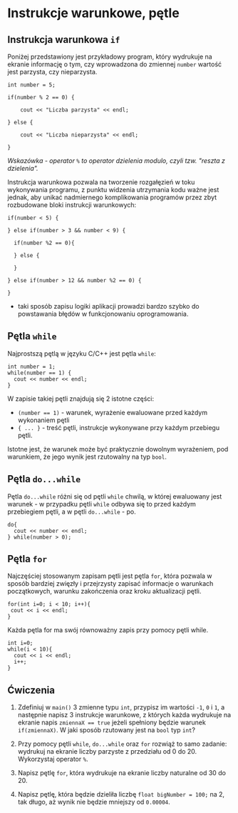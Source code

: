 Instrukcje warunkowe, pętle
===========================

Instrukcja warunkowa ``if``
---------------------------

Poniżej przedstawiony jest przykładowy program, który wydrukuje na ekranie
informację o tym, czy wprowadzona do zmiennej ``number`` wartość jest parzysta,
czy nieparzysta.

```
int number = 5;

if(number % 2 == 0) {

    cout << "Liczba parzysta" << endl;

} else {

    cout << "Liczba nieparzysta" << endl;

}
```

*Wskazówka - operator ``%`` to operator dzielenia modulo, czyli tzw. "reszta z
dzielenia".*

Instrukcja warunkowa pozwala na tworzenie rozgałęzień w toku wykonywania programu,
z punktu widzenia utrzymania kodu ważne jest jednak, aby unikać nadmiernego
komplikowania programów przez zbyt rozbudowane bloki instrukcji warunkowych:

```
if(number < 5) {

} else if(number > 3 && number < 9) {

  if(number %2 == 0){

  } else {

  }

} else if(number > 12 && number %2 == 0) {

}
```

- taki sposób zapisu logiki aplikacji prowadzi bardzo szybko do powstawania
błędów w funkcjonowaniu oprogramowania.

Pętla ``while``
---------------

Najprostszą pętlą w języku C/C++ jest pętla ``while``:

```
int number = 1;
while(number == 1) {
  cout << number << endl;
}

```

W zapisie takiej pętli znajdują się 2 istotne części:
 - ``(number == 1)`` - warunek, wyrażenie ewaluowane przed każdym wykonaniem pętli
 - ``{ ... }`` - treść pętli, instrukcje wykonywane przy każdym przebiegu pętli.

Istotne jest, że warunek może być praktycznie dowolnym wyrażeniem, pod warunkiem,
że jego wynik jest rzutowalny na typ ``bool``.

Pętla ``do...while``
--------------------

Pętla ``do...while`` różni się od pętli ``while`` chwilą, w której ewaluowany jest
warunek - w przypadku pętli ``while`` odbywa się to przed każdym przebiegiem pętli,
a w pętli ``do...while`` - po.

```
do{
  cout << number << endl;
} while(number > 0);
```

Pętla ``for``
-------------

Najczęściej stosowanym zapisam pętli jest pętla ``for``, która pozwala w sposób
bardziej zwięzły i przejrzysty zapisać informacje o warunkach początkowych, warunku zakończenia oraz kroku aktualizacji pętli.

```
for(int i=0; i < 10; i++){
 cout << i << endl;
}
```

Każda pętla for ma swój równoważny zapis przy pomocy pętli while.

```
int i=0;                          
while(i < 10){                    
  cout << i << endl;            
  i++;
}
```



Ćwiczenia
---------
1. Zdefiniuj w ``main()`` 3 zmienne typu ``int``, przypisz im wartości ``-1``,
``0`` i ``1``, a następnie napisz 3 instrukcje warunkowe, z których każda wydrukuje
na ekranie napis ``zmiennaX == true`` jeżeli spełniony będzie warunek ``if(zmiennaX)``. W jaki sposób rzutowany jest na ``bool`` typ ``int``?

2. Przy pomocy pętli ``while``, ``do...while`` oraz ``for`` rozwiąż to samo zadanie:
wydrukuj na ekranie liczby parzyste z przedziału od 0 do 20. Wykorzystaj operator ``%``.

3. Napisz pętlę ``for``, która wydrukuje na ekranie liczby naturalne od 30 do 20.

4. Napisz pętlę, która będzie dzieliła liczbę ``float bigNumber = 100;`` na 2, tak długo, aż wynik nie będzie mniejszy od ``0.00004``.

